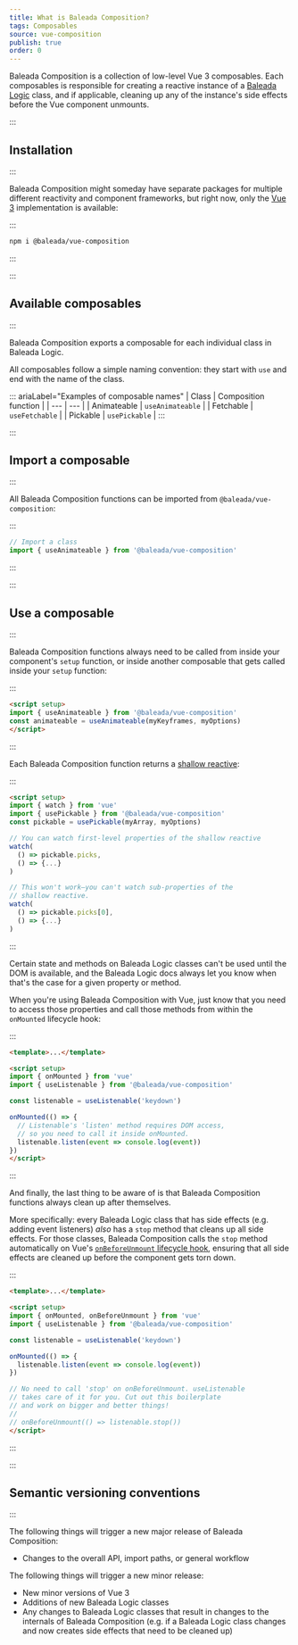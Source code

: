 ```yaml
---
title: What is Baleada Composition?
tags: Composables
source: vue-composition
publish: true
order: 0
---
```


Baleada Composition is a collection of low-level Vue 3 composables. Each composables is responsible for creating a reactive instance of a [Baleada Logic](/docs/logic) class, and if applicable, cleaning up any of the instance's side effects before the Vue component unmounts.


:::
## Installation
:::

Baleada Composition might someday have separate packages for multiple different reactivity and component frameworks, but right now, only the [Vue 3](https://v3.vuejs.org) implementation is available:

:::
```bash
npm i @baleada/vue-composition
```
:::


:::
## Available composables
:::

Baleada Composition exports a composable for each individual class in Baleada Logic.

All composables follow a simple naming convention: they start with `use` and end with the name of the class.

::: ariaLabel="Examples of composable names"
| Class | Composition function |
| --- | --- |
| Animateable | `useAnimateable` |
| Fetchable | `useFetchable` |
| Pickable | `usePickable` |
:::


:::
## Import a composable
:::

All Baleada Composition functions can be imported from `@baleada/vue-composition`:

:::
```js
// Import a class
import { useAnimateable } from '@baleada/vue-composition'
```
:::


:::
## Use a composable
:::

Baleada Composition functions always need to be called from inside your component's `setup` function, or inside another composable that gets called inside your `setup` function:

:::
```html
<script setup>
import { useAnimateable } from '@baleada/vue-composition'
const animateable = useAnimateable(myKeyframes, myOptions)
</script>
```
:::

Each Baleada Composition function returns a [shallow reactive](https://vuejs.org/api/reactivity-advanced.html#shallowreactive):

:::
```html
<script setup>
import { watch } from 'vue'
import { usePickable } from '@baleada/vue-composition'
const pickable = usePickable(myArray, myOptions)

// You can watch first-level properties of the shallow reactive
watch(
  () => pickable.picks,
  () => {...}
)

// This won't work—you can't watch sub-properties of the
// shallow reactive.
watch(
  () => pickable.picks[0],
  () => {...}
)
```
:::

Certain state and methods on Baleada Logic classes can't be used until the DOM is available, and the Baleada Logic docs always let you know when that's the case for a given property or method.

When you're using Baleada Composition with Vue, just know that you need to access those properties and call those methods from within the `onMounted` lifecycle hook:

:::
```html
<template>...</template>

<script setup>
import { onMounted } from 'vue'
import { useListenable } from '@baleada/vue-composition'

const listenable = useListenable('keydown')

onMounted(() => {
  // Listenable's 'listen' method requires DOM access,
  // so you need to call it inside onMounted.
  listenable.listen(event => console.log(event))
})
</script>
```
:::

And finally, the last thing to be aware of is that Baleada Composition functions always clean up after themselves.

More specifically: every Baleada Logic class that has side effects (e.g. adding event listeners) _also_ has a `stop` method that cleans up all side effects. For those classes, Baleada Composition calls the `stop` method automatically on Vue's [`onBeforeUnmount` lifecycle hook](https://v3.vuejs.org/api/composition-api.html#lifecycle-hooks), ensuring that all side effects are cleaned up before the component gets torn down.

:::
```html
<template>...</template>

<script setup>
import { onMounted, onBeforeUnmount } from 'vue'
import { useListenable } from '@baleada/vue-composition'

const listenable = useListenable('keydown')

onMounted(() => {
  listenable.listen(event => console.log(event))
})

// No need to call 'stop' on onBeforeUnmount. useListenable
// takes care of it for you. Cut out this boilerplate
// and work on bigger and better things!
//
// onBeforeUnmount(() => listenable.stop())
</script>
```
:::


:::
## Semantic versioning conventions
:::

The following things will trigger a new major release of Baleada Composition:
- Changes to the overall API, import paths, or general workflow

The following things will trigger a new minor release:
- New minor versions of Vue 3
- Additions of new Baleada Logic classes
- Any changes to Baleada Logic classes that result in changes to the internals of Baleada Composition (e.g. if a Baleada Logic class changes and now creates side effects that need to be cleaned up)
